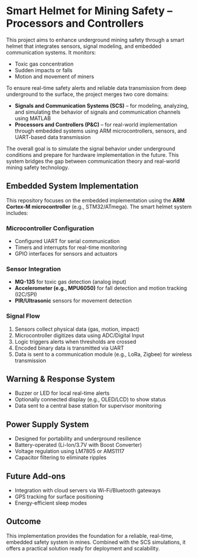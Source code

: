 # Smart Helmet for Mining Safety – Processors and Controllers

This project aims to enhance underground mining safety through a smart helmet that integrates sensors, signal modeling, and embedded communication systems. It monitors:

- Toxic gas concentration  
- Sudden impacts or falls  
- Motion and movement of miners

To ensure real-time safety alerts and reliable data transmission from deep underground to the surface, the project merges two core domains:

- **Signals and Communication Systems (SCS)** – for modeling, analyzing, and simulating the behavior of signals and communication channels using MATLAB
- **Processors and Controllers (P&C)** – for real-world implementation through embedded systems using ARM microcontrollers, sensors, and UART-based data transmission

The overall goal is to simulate the signal behavior under underground conditions and prepare for hardware implementation in the future. This system bridges the gap between communication theory and real-world mining safety technology.



## Embedded System Implementation

This repository focuses on the embedded implementation using the **ARM Cortex-M microcontroller** (e.g., STM32/ATmega). The smart helmet system includes:

### Microcontroller Configuration

- Configured UART for serial communication
- Timers and interrupts for real-time monitoring
- GPIO interfaces for sensors and actuators

### Sensor Integration

- **MQ-135** for toxic gas detection (analog input)
- **Accelerometer (e.g., MPU6050)** for fall detection and motion tracking (I2C/SPI)
- **PIR/Ultrasonic** sensors for movement detection

### Signal Flow

1. Sensors collect physical data (gas, motion, impact)
2. Microcontroller digitizes data using ADC/Digital Input
3. Logic triggers alerts when thresholds are crossed
4. Encoded binary data is transmitted via UART
5. Data is sent to a communication module (e.g., LoRa, Zigbee) for wireless transmission



## Warning & Response System

- Buzzer or LED for local real-time alerts
- Optionally connected display (e.g., OLED/LCD) to show status
- Data sent to a central base station for supervisor monitoring



## Power Supply System

- Designed for portability and underground resilience
- Battery-operated (Li-Ion/3.7V with Boost Converter)
- Voltage regulation using LM7805 or AMS1117
- Capacitor filtering to eliminate ripples



## Future Add-ons

- Integration with cloud servers via Wi-Fi/Bluetooth gateways
- GPS tracking for surface positioning
- Energy-efficient sleep modes

  

## Outcome

This implementation provides the foundation for a reliable, real-time, embedded safety system in mines. Combined with the SCS simulations, it offers a practical solution ready for deployment and scalability.
